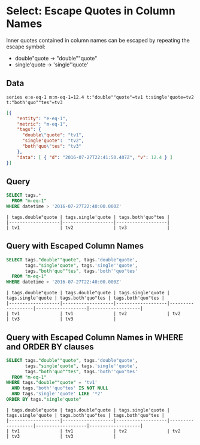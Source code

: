 # Select: Escape Quotes in Column Names

Inner quotes contained in column names can be escaped by repeating the escape symbol:

* double"quote -> "double""quote"
* single'quote -> 'single''quote'

## Data

```ls
series e:e-eq-1 m:m-eq-1=12.4 t:"double""quote"=tv1 t:single'quote=tv2 t:"both'quo""tes"=tv3
```

```json
[{
    "entity": "e-eq-1",
    "metric": "m-eq-1",
    "tags": {    
      "double\"quote": "tv1",
      "single'quote":  "tv2",
	  "both'quo\"tes": "tv3"
    },
    "data": [ { "d": "2016-07-27T22:41:50.407Z", "v": 12.4 } ]
}]
```

## Query

```sql
SELECT tags.* 
  FROM "m-eq-1"
WHERE datetime > '2016-07-27T22:40:00.000Z' 
```

```ls
| tags.double"quote | tags.single'quote | tags.both'quo"tes | 
|-------------------|-------------------|-------------------| 
| tv1               | tv2               | tv3               | 
```

## Query with Escaped Column Names

```sql
SELECT tags."double""quote", tags.'double"quote',
       tags."single'quote", tags.'single''quote',
       tags."both'quo""tes", tags.'both''quo"tes'
  FROM "m-eq-1"
WHERE datetime > '2016-07-27T22:40:00.000Z' 
```

```ls
| tags.double"quote | tags.double"quote | tags.single'quote | tags.single'quote | tags.both'quo"tes | tags.both'quo"tes | 
|-------------------|-------------------|-------------------|-------------------|-------------------|-------------------| 
| tv1               | tv1               | tv2               | tv2               | tv3               | tv3               |
```

## Query with Escaped Column Names in WHERE and ORDER BY clauses

```sql
SELECT tags."double""quote", tags.'double"quote',
       tags."single'quote", tags.'single''quote',
       tags."both'quo""tes", tags.'both''quo"tes'
  FROM "m-eq-1"
WHERE tags."double""quote" = 'tv1'  
  AND tags.'both''quo"tes' IS NOT NULL
  AND tags.'single''quote' LIKE '*2'
ORDER BY tags."single'quote"
```

```ls
| tags.double"quote | tags.double"quote | tags.single'quote | tags.single'quote | tags.both'quo"tes | tags.both'quo"tes | 
|-------------------|-------------------|-------------------|-------------------|-------------------|-------------------| 
| tv1               | tv1               | tv2               | tv2               | tv3               | tv3               |
```